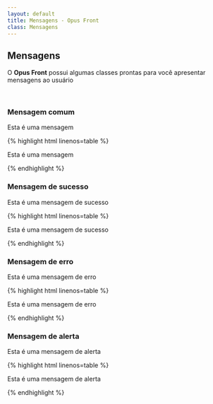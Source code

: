 ```yaml
---
layout: default
title: Mensagens - Opus Front
class: Mensagens
---
```


## Mensagens

O __Opus Front__ possui algumas classes prontas para você apresentar mensagens ao usuário

<br>

### Mensagem comum

<div class="message">
    <p>Esta é uma mensagem</p>
</div>

{% highlight html linenos=table %}
<div class="message">
    <p>Esta é uma mensagem</p>
</div>
{% endhighlight %}

<br>

### Mensagem de sucesso

<div class="message message--success">
    <p>Esta é uma mensagem de sucesso</p>
</div>

{% highlight html linenos=table %}
<div class="message message--success">
    <p>Esta é uma mensagem de sucesso</p>
</div>
{% endhighlight %}

<br>

### Mensagem de erro

<div class="message message--error">
    <p>Esta é uma mensagem de erro</p>
</div>

{% highlight html linenos=table %}
<div class="message message--error">
    <p>Esta é uma mensagem de erro</p>
</div>
{% endhighlight %}

<br>

### Mensagem de alerta

<div class="message message--warning">
    <p>Esta é uma mensagem de alerta</p>
</div>

{% highlight html linenos=table %}
<div class="message message--warning">
    <p>Esta é uma mensagem de alerta</p>
</div>
{% endhighlight %}